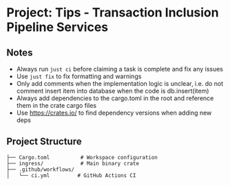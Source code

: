 # Project: Tips - Transaction Inclusion Pipeline Services

## Notes
- Always run `just ci` before claiming a task is complete and fix any issues
- Use `just fix` to fix formatting and warnings
- Only add comments when the implementation logic is unclear, i.e. do not comment insert item into database when the code is db.insert(item)
- Always add dependencies to the cargo.toml in the root and reference them in the crate cargo files
- Use https://crates.io/ to find dependency versions when adding new deps

## Project Structure
```
├── Cargo.toml          # Workspace configuration
├── ingress/            # Main binary crate
├── .github/workflows/
│   └── ci.yml         # GitHub Actions CI
```
